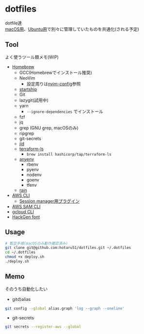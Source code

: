 # dotfiles

dotfile達  
[macOS用](https://github.com/hotaru51/macos-dotfiles)、[Ubuntu用](https://github.com/hotaru51/ubuntu-dotfiles)で別々に管理していたものを共通化(される予定)

## Tool

よく使うツール類メモ(WIP)

* [Homebrew](https://brew.sh/)
    * GCC(Homebrewでインストール推奨)
    * NeoVim
        * 設定周りは[nvim-config](https://github.com/hotaru51/nvim-config)参照
    * [startship](https://starship.rs/)
    * Git
    * lazygit(試用中)
    * yarn
        * `--ignore-dependencies` でインストール
    * fzf
    * jq
    * grep (GNU grep, macOSのみ)
    * ripgrep
    * git-secrets
    * [jid](https://github.com/simeji/jid)
    * [terraform-ls](https://github.com/hashicorp/terraform-ls)
        * `brew install hashicorp/tap/terraform-ls`
    * [anyenv](https://github.com/anyenv/anyenv)
        * rbenv
        * pyenv
        * nodenv
        * goenv
        * tfenv
    * [rain](https://github.com/aws-cloudformation/rain)
* [AWS CLI](https://docs.aws.amazon.com/ja_jp/cli/latest/userguide/getting-started-install.html)
    * [Session manager用プラグイン](https://docs.aws.amazon.com/ja_jp/systems-manager/latest/userguide/session-manager-working-with-install-plugin.html)
* [AWS SAM CLI](https://docs.aws.amazon.com/ja_jp/serverless-application-model/latest/developerguide/install-sam-cli.html)
* [gcloud CLI](https://cloud.google.com/sdk/docs/install)
* [HackGen font](https://github.com/yuru7/HackGen)

## Usage

```sh
# 暫定手順(macOSのみ動作確認済み)
git clone git@github.com:hotaru51/dotfiles.git ~/.dotfiles
cd ~/.dotfiles
chmod +x deploy.sh
./deploy.sh
```

## Memo

そのうち自動化したい

* gitのalias

```sh
git config --global alias.graph 'log --graph --oneline'
```

* git-secrets

```sh
git secrets --register-aws --global
```
